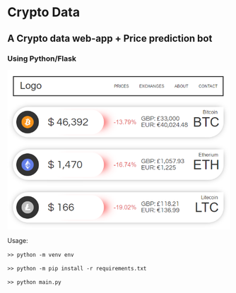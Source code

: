 # Crypto Data
## A Crypto data web-app + Price prediction bot
### Using Python/Flask

![Screenshot](/screenshots/screenshot1.png)

Usage:

```>> python -m venv env```

```>> python -m pip install -r requirements.txt```

```>> python main.py```
